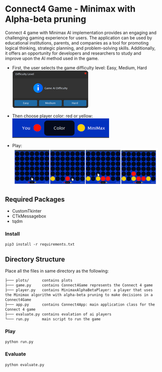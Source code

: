 # Connect4 Game - Minimax with Alpha-beta pruning

Connect 4 game with Minimax AI implementation provides an engaging and challenging gaming experience for users. The application can be used by educational institutions, parents, and companies as a tool for promoting logical thinking, strategic planning, and problem-solving skills. Additionally, it offers an opportunity for developers and researchers to study and improve upon the AI method used in the game.

- First, the user selects the game difficulty level: Easy, Medium, Hard
![image](images/select_difficulty.png)


- Then choose player color: red or yellow:       
![image](images/select_color.png)

- Play:
![image](images/play.png)

## Required Packages
- CustomTkinter
- CTkMessagebox
- tqdm


### Install
```
pip3 install -r requirements.txt
```

## Directory Structure
Place all the files in same directory as the following:
```
├─── plots/      contains plots   
├─── game.py     contains Connect4Game represents the Connect 4 game  
├─── player.py   contains MinimaxAlphaBetaPlayer: a player that uses the Minimax algorithm with alpha-beta pruning to make decisions in a Connect4Game
├─── app.py      contains Connect4App: main application class for the Connect 4 game
├─── evaluate.py contains evalation of ai players
└─── run.py      main script to run the game
```

### Play
```
python run.py
```

### Evaluate
```
python evaluate.py
```
